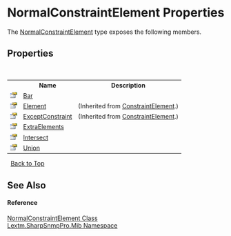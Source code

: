 # NormalConstraintElement Properties
 

The <a href="T_Lextm_SharpSnmpPro_Mib_NormalConstraintElement">NormalConstraintElement</a> type exposes the following members.


## Properties
&nbsp;<table><tr><th></th><th>Name</th><th>Description</th></tr><tr><td>![Public property](media/pubproperty.gif "Public property")</td><td><a href="P_Lextm_SharpSnmpPro_Mib_NormalConstraintElement_Bar">Bar</a></td><td /></tr><tr><td>![Public property](media/pubproperty.gif "Public property")</td><td><a href="P_Lextm_SharpSnmpPro_Mib_ConstraintElement_Element">Element</a></td><td> (Inherited from <a href="T_Lextm_SharpSnmpPro_Mib_ConstraintElement">ConstraintElement</a>.)</td></tr><tr><td>![Public property](media/pubproperty.gif "Public property")</td><td><a href="P_Lextm_SharpSnmpPro_Mib_ConstraintElement_ExceptConstraint">ExceptConstraint</a></td><td> (Inherited from <a href="T_Lextm_SharpSnmpPro_Mib_ConstraintElement">ConstraintElement</a>.)</td></tr><tr><td>![Public property](media/pubproperty.gif "Public property")</td><td><a href="P_Lextm_SharpSnmpPro_Mib_NormalConstraintElement_ExtraElements">ExtraElements</a></td><td /></tr><tr><td>![Public property](media/pubproperty.gif "Public property")</td><td><a href="P_Lextm_SharpSnmpPro_Mib_NormalConstraintElement_Intersect">Intersect</a></td><td /></tr><tr><td>![Public property](media/pubproperty.gif "Public property")</td><td><a href="P_Lextm_SharpSnmpPro_Mib_NormalConstraintElement_Union">Union</a></td><td /></tr></table>&nbsp;
<a href="#normalconstraintelement-properties">Back to Top</a>

## See Also


#### Reference
<a href="T_Lextm_SharpSnmpPro_Mib_NormalConstraintElement">NormalConstraintElement Class</a><br /><a href="N_Lextm_SharpSnmpPro_Mib">Lextm.SharpSnmpPro.Mib Namespace</a><br />